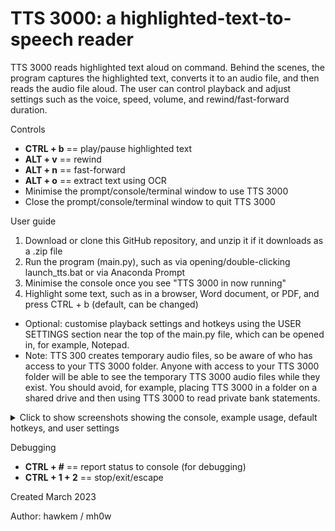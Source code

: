 # TTS 3000: a highlighted-text-to-speech reader

TTS 3000 reads highlighted text aloud on command. Behind the scenes, the program captures the highlighted text, converts it to an audio file, and then reads the audio file aloud. The user can control playback and adjust settings such as the voice, speed, volume, and rewind/fast-forward duration.

Controls
- **CTRL + b** == play/pause highlighted text
- **ALT  + v** == rewind
- **ALT  + n** == fast-forward
- **ALT  + o** == extract text using OCR
- Minimise the prompt/console/terminal window to use TTS 3000
- Close the prompt/console/terminal window to quit TTS 3000

User guide
1) Download or clone this GitHub repository, and unzip it if it downloads as a .zip file
2) Run the program (main.py), such as via opening/double-clicking launch_tts.bat or via Anaconda Prompt
3) Minimise the console once you see "TTS 3000 in now running"
4) Highlight some text, such as in a browser, Word document, or PDF, and press CTRL + b (default, can be changed)
- Optional: customise playback settings and hotkeys using the USER SETTINGS section near the top of the main.py file, which can be opened in, for example, Notepad.
- Note: TTS 300 creates temporary audio files, so be aware of who has access to your TTS 3000 folder. Anyone with access to your TTS 3000 folder will be able to see the temporary TTS 3000 audio files while they exist. You should avoid, for example, placing TTS 3000 in a folder on a shared drive and then using TTS 3000 to read private bank statements.

<details>
    <summary>Click to show screenshots showing the console, example usage, default hotkeys, and user settings</summary>

![image](https://user-images.githubusercontent.com/82766547/227897143-dede1e3a-16f4-415c-9c2a-96c5b45bf780.png)
![image](https://user-images.githubusercontent.com/82766547/227896657-ac0837aa-e7d1-443e-81e2-a11afda6d13e.png)
![image](https://user-images.githubusercontent.com/82766547/227907400-47e52885-2919-4843-8400-a561f884d9e3.png)
![image](https://user-images.githubusercontent.com/82766547/227912292-cbe89f0a-e694-4d3e-8ac1-5fb5bd15c76f.png)
</details>

Debugging
- **CTRL + #** == report status to console (for debugging)
- **CTRL + 1 + 2** == stop/exit/escape

Created March 2023

Author: hawkem / mh0w

